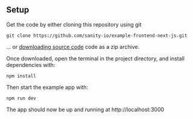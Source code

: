 
## Setup

Get the code by either cloning this repository using git

```
git clone https://github.com/sanity-io/example-frontend-next-js.git
```

... or [downloading source code](https://github.com/sanity-io/example-frontend-next-js/archive/master.zip) code as a zip archive.

Once downloaded, open the terminal in the project directory, and install dependencies with:

```
npm install
```

Then start the example app with:

```
npm run dev
```

The app should now be up and running at http://localhost:3000 
